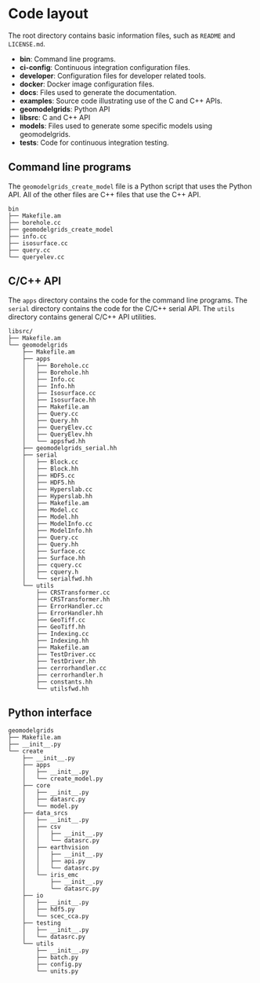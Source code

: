 # Code layout

The root directory contains basic information files, such as `README` and `LICENSE.md`.
- **bin**: Command line programs.
- **ci-config**: Continuous integration configuration files.
- **developer**: Configuration files for developer related tools.
- **docker**: Docker image configuration files.
- **docs**: Files used to generate the documentation.
- **examples**: Source code illustrating use of the C and C++ APIs.
- **geomodelgrids**: Python API
- **libsrc**: C and C++ API
- **models**: Files used to generate some specific models using geomodelgrids.
- **tests**: Code for continuous integration testing.

## Command line programs

The `geomodelgrids_create_model` file is a Python script that uses the Python API. All of the other files are C++ files that use the C++ API.

```{code-block} bash
bin
├── Makefile.am
├── borehole.cc
├── geomodelgrids_create_model
├── info.cc
├── isosurface.cc
├── query.cc
└── queryelev.cc
```

## C/C++ API

The `apps` directory contains the code for the command line programs. The `serial` directory contains the code for the C/C++ serial API. The `utils` directory contains general C/C++ API utilities.

```{code-block} bash
libsrc/
├── Makefile.am
└── geomodelgrids
    ├── Makefile.am
    ├── apps
    │   ├── Borehole.cc
    │   ├── Borehole.hh
    │   ├── Info.cc
    │   ├── Info.hh
    │   ├── Isosurface.cc
    │   ├── Isosurface.hh
    │   ├── Makefile.am
    │   ├── Query.cc
    │   ├── Query.hh
    │   ├── QueryElev.cc
    │   ├── QueryElev.hh
    │   └── appsfwd.hh
    ├── geomodelgrids_serial.hh
    ├── serial
    │   ├── Block.cc
    │   ├── Block.hh
    │   ├── HDF5.cc
    │   ├── HDF5.hh
    │   ├── Hyperslab.cc
    │   ├── Hyperslab.hh
    │   ├── Makefile.am
    │   ├── Model.cc
    │   ├── Model.hh
    │   ├── ModelInfo.cc
    │   ├── ModelInfo.hh
    │   ├── Query.cc
    │   ├── Query.hh
    │   ├── Surface.cc
    │   ├── Surface.hh
    │   ├── cquery.cc
    │   ├── cquery.h
    │   └── serialfwd.hh
    └── utils
        ├── CRSTransformer.cc
        ├── CRSTransformer.hh
        ├── ErrorHandler.cc
        ├── ErrorHandler.hh
        ├── GeoTiff.cc
        ├── GeoTiff.hh
        ├── Indexing.cc
        ├── Indexing.hh
        ├── Makefile.am
        ├── TestDriver.cc
        ├── TestDriver.hh
        ├── cerrorhandler.cc
        ├── cerrorhandler.h
        ├── constants.hh
        └── utilsfwd.hh
```

## Python interface

```{code-block} bash
geomodelgrids
├── Makefile.am
├── __init__.py
└── create
    ├── __init__.py
    ├── apps
    │   ├── __init__.py
    │   └── create_model.py
    ├── core
    │   ├── __init__.py
    │   ├── datasrc.py
    │   └── model.py
    ├── data_srcs
    │   ├── __init__.py
    │   ├── csv
    │   │   ├── __init__.py
    │   │   └── datasrc.py
    │   ├── earthvision
    │   │   ├── __init__.py
    │   │   ├── api.py
    │   │   └── datasrc.py
    │   └── iris_emc
    │       ├── __init__.py
    │       └── datasrc.py
    ├── io
    │   ├── __init__.py
    │   ├── hdf5.py
    │   └── scec_cca.py
    ├── testing
    │   ├── __init__.py
    │   └── datasrc.py
    └── utils
        ├── __init__.py
        ├── batch.py
        ├── config.py
        └── units.py
```
